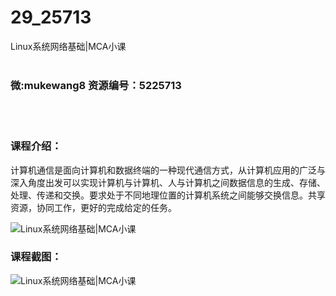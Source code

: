 # 29_25713
Linux系统网络基础|MCA小课
<br/></br>
<h3>微:mukewang8 资源编号：5225713</h3>
<br/></br>
<h3>课程介绍：</h3>
<p>计算机通信是面向计算机和数据终端的一种现代通信方式，从计算机应用的广泛与深入角度出发可以实现计算机与计算机、人与计算机之间数据信息的生成、存储、处理、传递和交换。要求处于不同地理位置的计算机系统之间能够交换信息。共享资源，协同工作，更好的完成给定的任务。</p>
<p><img src="https://www.ko996.com/wp-content/uploads/img/2022/08/1-31-300x205.png" alt="Linux系统网络基础|MCA小课"></p>
<div class="info-desc">
<h3>课程截图：</h3>
<p><img src="https://www.ko996.com/wp-content/uploads/img/2022/08/2-29.png" alt="Linux系统网络基础|MCA小课"></p>


			
</div>
